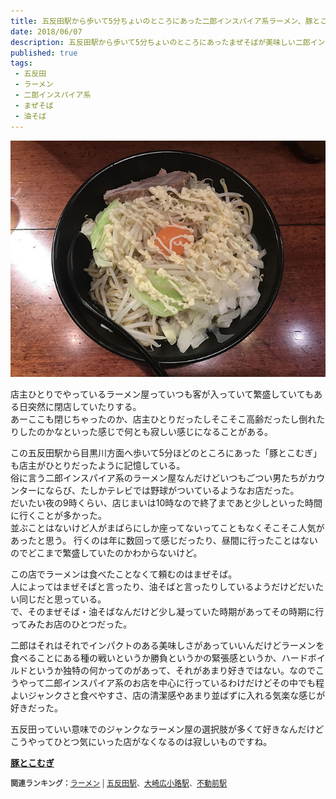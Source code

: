 ```yaml
---
title: 五反田駅から歩いて5分ちょいのところにあった二郎インスパイア系ラーメン、豚とこむぎ（現在は閉店）。
date: 2018/06/07
description: 五反田駅から歩いて5分ちょいのところにあったまぜそばが美味しい二郎インスパイア系ラーメン、豚とこむぎ（現在は閉店）。
published: true
tags: 
 - 五反田
 - ラーメン
 - 二郎インスパイア系
 - まぜそば
 - 油そば
---
```


![豚とこむぎのまぜそば](/images/photos/IMG_0115.JPG "豚とこむぎのまぜそば")

店主ひとりでやっているラーメン屋っていつも客が入っていて繁盛していてもある日突然に閉店していたりする。  
あーここも閉じちゃったのか、店主ひとりだったしそこそこ高齢だったし倒れたりしたのかなといった感じで何とも寂しい感じになることがある。  

<!-- more -->

この五反田駅から目黒川方面へ歩いて5分ほどのところにあった「豚とこむぎ」も店主がひとりだったように記憶している。  
俗に言う二郎インスパイア系のラーメン屋なんだけどいつもごつい男たちがカウンターにならび、たしかテレビでは野球がついているようなお店だった。  
だいたい夜の9時くらい、店じまいは10時なので終了まであと少しといった時間に行くことが多かった。  
並ぶことはないけど人がまばらにしか座ってないってこともなくそこそこ人気があったと思う。
行くのは年に数回って感じだったり、昼間に行ったことはないのでどこまで繁盛していたのかわからないけど。

この店でラーメンは食べたことなくて頼むのはまぜそば。  
人によってはまぜそばと言ったり、油そばと言ったりしているようだけどだいたい同じだと思っている。  
で、そのまぜそば・油そばなんだけど少し凝っていた時期があってその時期に行ってみたお店のひとつだった。  

二郎はそれはそれでインパクトのある美味しさがあっていいんだけどラーメンを食べることにある種の戦いというか勝負というかの緊張感というか、ハードボイルドというか独特の何かってのがあって、それがあまり好きではない。なのでこうやって二郎インスパイア系のお店を中心に行っているわけだけどその中でも程よいジャンクさと食べやすさ、店の清潔感やあまり並ばずに入れる気楽な感じが好きだった。

五反田っていい意味でのジャンクなラーメン屋の選択肢が多くて好きなんだけどこうやってひとつ気にいった店がなくなるのは寂しいものですね。

<div class="tabelog">
    <p><strong><a target="_blank" href="https://tabelog.com/tokyo/A1316/A131603/13090222/">豚とこむぎ</a></strong></p>
  <script src="https://tabelog.com/badge/google_badge?escape=false&rcd=13090222" type="text/javascript" charset="utf-8"></script>

<p style="color:#444444; font-size:12px;">
<strong>関連ランキング：</strong><a href="https://tabelog.com/rstLst/ramen/">ラーメン</a> | <a href="https://tabelog.com/tokyo/A1316/A131603/R4018/rstLst/">五反田駅</a>、<a href="https://tabelog.com/tokyo/A1316/A131603/R1721/rstLst/">大崎広小路駅</a>、<a href="https://tabelog.com/tokyo/A1317/A131710/R8869/rstLst/">不動前駅</a></p>
</div>